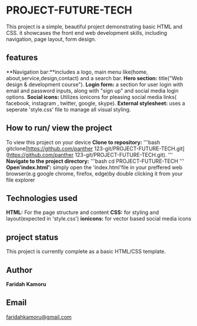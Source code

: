# PROJECT-FUTURE-TECH
This project is a simple, beautiful project demonstrating basic HTML and CSS. it showcases the front end web development skills, including navigation, page layout, form design.
## features
**Navigation bar:**includes a logo, main menu like(home, about,service,design,contact) and a search bar.
**Hero section:** title("Web design & development course").
**Login form:** a section for user login with email and password inputs, along with "sign up" and social media login options.
**Social icons:** Utilizes ionicons for pleasing social media links( facebook, instagram , twitter, google, skype).
**External stylesheet:** uses a seperate 'style.css' file to manage all visual styling.
## How to run/ view the project
To view this project on your device
**Clone to repository:**
'''bash
gitclone[https://github.com/panther 123-git/PROJECT-FUTURE-TECH.git](https://github.com/panther 123-git/PROJECT-FUTURE-TECH.git).
'''
**Navigate to the project directory:**
'''bash
cd PROJECT-FUTURE-TECH
'''
**Open'index.html':**
simply open the 'index.html'file in your preffered web browser(e.g google chrome, firefox, edge)by double clicking it from your file explorer
## Technologies used
**HTML:** For the page structure and content
**CSS:** for styling and layout(expected in 'style.css')
**ionicons:** for vector based social media icons
## project status
This project is currently complete as a basic HTML/CSS template.
## Author
**Faridah Kamoru**
## Email
faridahkamoru@gmail.com
